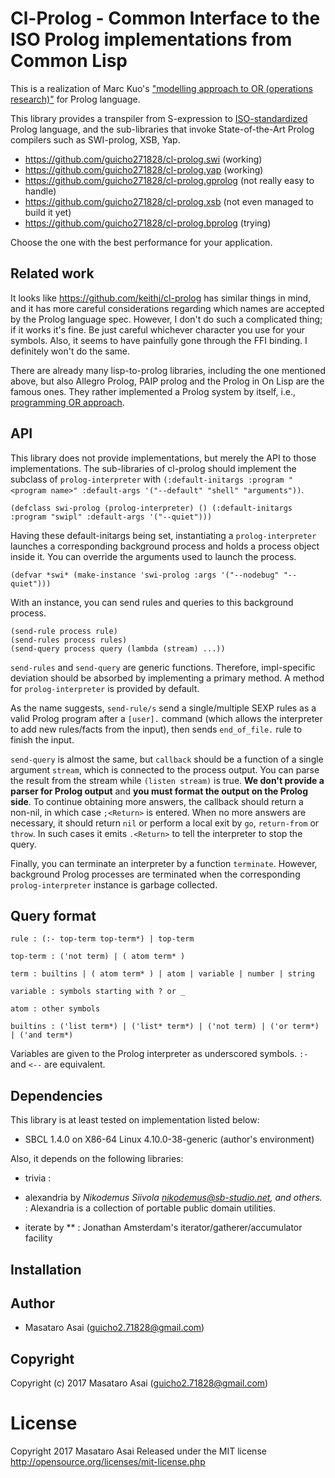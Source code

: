 
# Cl-Prolog - Common Interface to the ISO Prolog implementations from Common Lisp

This is a realization of Marc Kuo's ["modelling approach to OR (operations research)"](https://kuomarc.wordpress.com/2012/03/05/the-uncommon-lisp-approach-to-operations-research/)
for Prolog language.

This library provides a transpiler from S-expression to
[ISO-standardized](https://www.iso.org/standard/21413.html) Prolog language,
and the sub-libraries that invoke State-of-the-Art Prolog compilers
such as SWI-prolog, XSB, Yap.

* https://github.com/guicho271828/cl-prolog.swi (working)
* https://github.com/guicho271828/cl-prolog.yap (working)
* https://github.com/guicho271828/cl-prolog.gprolog (not really easy to handle)
* https://github.com/guicho271828/cl-prolog.xsb (not even managed to build it yet)
* https://github.com/guicho271828/cl-prolog.bprolog (trying)

Choose the one with the best performance for your application.

## Related work

It looks like https://github.com/keithj/cl-prolog has similar things in mind, and
it has more careful considerations regarding which names are accepted by the Prolog language spec.
However, I don't do such a complicated thing; if it works it's fine.
Be just careful whichever character you use for your symbols.
Also, it seems to have painfully gone through the FFI binding. I definitely won't do the same.

There are already many lisp-to-prolog libraries, including the one mentioned above, but
also Allegro Prolog, PAIP prolog and the Prolog in On Lisp are the famous ones.
They rather implemented a Prolog system by itself, i.e., [programming OR approach](https://kuomarc.wordpress.com/2012/03/05/the-uncommon-lisp-approach-to-operations-research/).

## API

This library does not provide implementations, but merely the API to those implementations.
The sub-libraries of cl-prolog should implement the subclass of `prolog-interpreter`
with `(:default-initargs :program "<program name>" :default-args '("--default" "shell" "arguments"))`.

    (defclass swi-prolog (prolog-interpreter) () (:default-initargs :program "swipl" :default-args '("--quiet")))

Having these default-initargs being set,
instantiating a `prolog-interpreter` launches a corresponding background process and holds a process object inside it.
You can override the arguments used to launch the process.

    (defvar *swi* (make-instance 'swi-prolog :args '("--nodebug" "--quiet")))

With an instance, you can send rules and queries to this background process.

    (send-rule process rule)
    (send-rules process rules)
    (send-query process query (lambda (stream) ...))

`send-rules` and `send-query` are generic functions. Therefore, impl-specific deviation should be absorbed by
implementing a primary method. A method for `prolog-interpreter` is provided by default.

As the name suggests,
`send-rule/s` send a single/multiple SEXP rules as a valid Prolog program after a `[user].` command
(which allows the interpreter to add new rules/facts from the input),
then sends `end_of_file.` rule to finish the input.

`send-query` is almost the same, but
`callback` should be a function of a single argument `stream`, which is
connected to the process output. You can parse the result from the stream while `(listen stream)` is true.
**We don't provide a parser for Prolog output** and **you must format the output on the Prolog side**.
To continue obtaining more answers, the callback should return a non-nil, in which case `;<Return>` is entered.
When no more answers are necessary, it should return `nil` or perform a local exit by `go`, `return-from` or `throw`.
In such cases it emits `.<Return>` to tell the interpreter to stop the query.

Finally, you can terminate an interpreter by a function `terminate`.
However, background Prolog processes are terminated when
the corresponding `prolog-interpreter` instance is garbage collected.

## Query format

    rule : (:- top-term top-term*) | top-term
    
    top-term : ('not term) | ( atom term* )
    
    term : builtins | ( atom term* ) | atom | variable | number | string
    
    variable : symbols starting with ? or _

    atom : other symbols
    
    builtins : ('list term*) | ('list* term*) | ('not term) | ('or term*) | ('and term*)
    
Variables are given to the Prolog interpreter as underscored symbols. `:-` and `<--` are equivalent.

## Dependencies
This library is at least tested on implementation listed below:

+ SBCL 1.4.0 on X86-64 Linux 4.10.0-38-generic (author's environment)

Also, it depends on the following libraries:

+ trivia :
    
+ alexandria by *Nikodemus Siivola <nikodemus@sb-studio.net>, and others.* :
    Alexandria is a collection of portable public domain utilities.
+ iterate by ** :
    Jonathan Amsterdam's iterator/gatherer/accumulator facility

## Installation

## Author

* Masataro Asai (guicho2.71828@gmail.com)

## Copyright

Copyright (c) 2017 Masataro Asai (guicho2.71828@gmail.com)

# License

Copyright 2017 Masataro Asai
Released under the MIT license
http://opensource.org/licenses/mit-license.php
